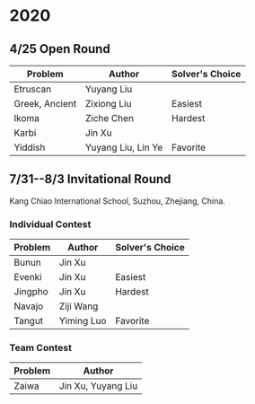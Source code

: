 # 2020
## 4/25 Open Round
|Problem|Author|Solver's Choice|
|---|---|---|
|Etruscan|Yuyang Liu||
|Greek, Ancient|Zixiong Liu|Easiest|
|Ikoma|Ziche Chen|Hardest|
|Karbi|Jin Xu||
|Yiddish|Yuyang Liu, Lin Ye|Favorite|
## 7/31--8/3 Invitational Round
Kang Chiao International School, Suzhou, Zhejiang, China.
### Individual Contest
|Problem|Author|Solver's Choice|
|---|---|---|
|Bunun|Jin Xu||
|Evenki|Jin Xu|Easiest|
|Jingpho|Jin Xu|Hardest|
|Navajo|Ziji Wang||
|Tangut|Yiming Luo|Favorite|
### Team Contest
|Problem|Author|
|---|---|
|Zaiwa|Jin Xu, Yuyang Liu|
